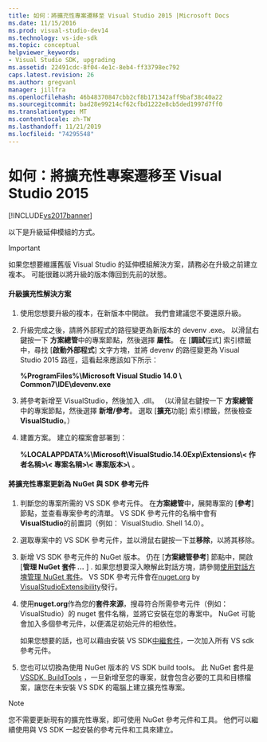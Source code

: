 ```yaml
---
title: 如何：將擴充性專案遷移至 Visual Studio 2015 |Microsoft Docs
ms.date: 11/15/2016
ms.prod: visual-studio-dev14
ms.technology: vs-ide-sdk
ms.topic: conceptual
helpviewer_keywords:
- Visual Studio SDK, upgrading
ms.assetid: 22491cdc-8f04-4e1c-8eb4-ff33798ec792
caps.latest.revision: 26
ms.author: gregvanl
manager: jillfra
ms.openlocfilehash: 46b48370847cbb2cf8b171342aff9baf38c40a22
ms.sourcegitcommit: bad28e99214cf62cfbd1222e8cb5ded1997d7ff0
ms.translationtype: MT
ms.contentlocale: zh-TW
ms.lasthandoff: 11/21/2019
ms.locfileid: "74295548"
---
```

# <a name="how-to-migrate-extensibility-projects-to-visual-studio-2015"></a>如何：將擴充性專案遷移至 Visual Studio 2015
[!INCLUDE[vs2017banner](../includes/vs2017banner.md)]

以下是升級延伸模組的方式。  
  
> [!IMPORTANT]
> 如果您想要維護舊版 Visual Studio 的延伸模組解決方案，請務必在升級之前建立複本。 可能很難以將升級的版本傳回到先前的狀態。  
  
#### <a name="to-upgrade-an-extensibility-solution"></a>升級擴充性解決方案  
  
1. 使用您想要升級的複本，在新版本中開啟。 我們會建議您不要還原升級。  
  
2. 升級完成之後，請將外部程式的路徑變更為新版本的 devenv .exe。 以滑鼠右鍵按一下 **方案總管**中的專案節點，然後選擇 **屬性**。 在 [**調試**程式] 索引標籤中，尋找 [**啟動外部程式**] 文字方塊，並將 devenv 的路徑變更為 Visual Studio 2015 路徑，這看起來應該如下所示：  
  
     **%ProgramFiles%\Microsoft Visual Studio 14.0 \ Common7\IDE\devenv.exe**  
  
3. 將參考新增至 VisualStudio，然後加入 .dll。 （以滑鼠右鍵按一下 **方案總管**中的專案節點，然後選擇 **新增/參考**。 選取 [**擴充**功能] 索引標籤，然後檢查**VisualStudio**。）  
  
4. 建置方案。 建立的檔案會部署到：  
  
     **%LOCALAPPDATA%\Microsoft\VisualStudio.14.0Exp\Extensions\\< 作者名稱\>\\< 專案名稱\>\\< 專案版本\>\\** 。  
  
#### <a name="to-update-an-extensibility-project-to-nuget-vs-sdk-reference-assemblies"></a>將擴充性專案更新為 NuGet 與 SDK 參考元件  
  
1. 判斷您的專案所需的 VS SDK 參考元件。  在**方案總管**中，展開專案的 [**參考**] 節點，並查看專案參考的清單。  VS SDK 參考元件的名稱中會有**VisualStudio**的前置詞（例如： VisualStudio. Shell 14.0）。  
  
2. 選取專案中的 VS SDK 參考元件，並以滑鼠右鍵按一下並**移除**，以將其移除。  
  
3. 新增 VS SDK 參考元件的 NuGet 版本。  仍在 [**方案總管參考**] 節點中，開啟 [**管理 NuGet 套件 ...** ] .  如果您想要深入瞭解此對話方塊，請參閱[使用對話方塊管理 NuGet 套件](https://docs.microsoft.com/nuget/consume-packages/install-use-packages-visual-studio)。 VS SDK 參考元件會在[nuget.org](https://www.nuget.org/) by [VisualStudioExtensibility](https://www.nuget.org/profiles/VisualStudioExtensibility)發行。  
  
4. 使用**nuget.org**作為您的**套件來源**，搜尋符合所需參考元件（例如： VisualStudio）的 nuget 套件名稱，並將它安裝在您的專案中。  NuGet 可能會加入多個參考元件，以便滿足初始元件的相依性。  
  
     如果您想要的話，也可以藉由安裝 VS SDK[中繼套件](https://www.nuget.org/packages/VSSDK_Reference_Assemblies)，一次加入所有 VS sdk 參考元件。  
  
5. 您也可以切換為使用 NuGet 版本的 VS SDK build tools。 此 NuGet 套件是[VSSDK. BuildTools](https://www.nuget.org/packages/Microsoft.VSSDK.BuildTools) ，一旦新增至您的專案，就會包含必要的工具和目標檔案，讓您在未安裝 VS SDK 的電腦上建立擴充性專案。  
  
> [!NOTE]
> 您不需要更新現有的擴充性專案，即可使用 NuGet 參考元件和工具。  他們可以繼續使用與 VS SDK 一起安裝的參考元件和工具來建立。
